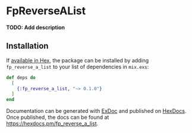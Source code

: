 # FpReverseAList

**TODO: Add description**

## Installation

If [available in Hex](https://hex.pm/docs/publish), the package can be installed
by adding `fp_reverse_a_list` to your list of dependencies in `mix.exs`:

```elixir
def deps do
  [
    {:fp_reverse_a_list, "~> 0.1.0"}
  ]
end
```

Documentation can be generated with [ExDoc](https://github.com/elixir-lang/ex_doc)
and published on [HexDocs](https://hexdocs.pm). Once published, the docs can
be found at <https://hexdocs.pm/fp_reverse_a_list>.

